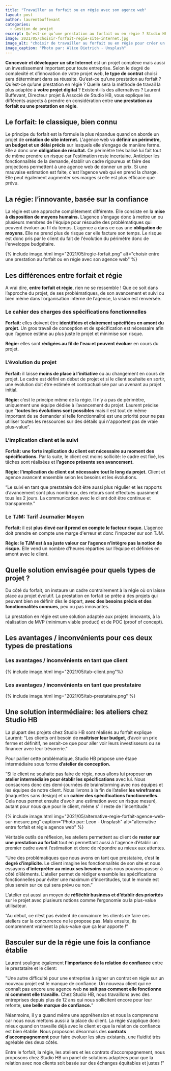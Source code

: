```yaml
---
title: "Travailler au forfait ou en régie avec son agence web"
layout: post
author: laurentbuffevant
categories:
  - Gestion de projet
excerpt: Qu’est-ce qu’une prestation au forfait ou en régie ? Studio HB, agence web sur-mesure à Lyon vous explique leurs différences et pour quels types de projets web elles s’adaptent. Je reste bien évidemment à ta dispo
image: 2021/05/choisir-forfait-regie-site-internet.jpg
image_alt: "choisir de travailler au forfait ou en régie pour créer un site internet"
image_caption: "Photo par: Alice Dietrich - Unsplash"
---
```


**Concevoir et développer un site Internet** est un projet complexe mais aussi un investissement important pour toute entreprise. Selon le degré de complexité et d’innovation de votre projet web, **le type de contrat** choisi sera déterminant dans sa réussite. Qu’est-ce qu’une prestation au forfait ? Qu’est-ce qu’une prestation en régie ? Quelle sera la méthode de travail la plus adaptée à **votre projet digital** ? Existent-ils des alternatives ? Laurent Buffevant, Directeur projet & Associé de Studio HB, vous explique les différents aspects à prendre en considération entre **une prestation au forfait ou une prestation en régie**.

## Le forfait: le classique, bien connu

Le principe du forfait est la formule la plus répandue quand on aborde un projet de **création de site internet.** L'agence web va **définir un périmètre, un budget et un délai précis** sur lesquels elle s’engage de manière ferme. Elle a donc une **obligation de résultat.** Ce périmètre très balisé lui fait tout de même prendre un risque car l'estimation reste incertaine. Anticiper les fonctionnalités de la demande, établir un cadre rigoureux et faire des projections permettent à une agence web de donner un prix. Si une mauvaise estimation est faite, c'est l’agence web qui en prend la charge. Elle peut également augmenter ses marges si elle est plus efficace que prévu.

## La régie: l’innovante, basée sur la confiance

La régie est une approche complètement différente. Elle consiste en la **mise à disposition de moyens humains.** L’agence s’engage donc à mettre un ou plusieurs membres de l'équipe pour résoudre des problématiques qui peuvent évoluer au fil du temps. L’agence a dans ce cas une **obligation de moyens.** Elle ne prend plus de risque car elle facture son temps. Le risque est donc pris par le client du fait de l'évolution du périmètre donc de l'enveloppe budgétaire.

{% include image.html img="2021/05/regie-forfait.png" alt="choisir entre une prestation au forfait ou en régie avec son agence web" %}

## Les différences entre forfait et régie

A vrai dire, **entre forfait et régie**, rien ne se ressemble ! Que ce soit dans l’approche du projet, de ses problématiques, de son avancement et suivi ou bien même dans l’organisation interne de l’agence, la vision est renversée.

### Le cahier des charges des spécifications fonctionnelles

**Forfait:** elles doivent être **identifiées et clairement spécifiées en amont du projet**. Un gros travail de conception et de spécification est nécessaire afin que l’agence estime au plus juste le projet et minimise son risque.

**Régie:** elles sont **rédigées au fil de l'eau et peuvent évoluer** en cours du projet.

### L’évolution du projet

**Forfait:** il laisse **moins de place à l'initiative** ou au changement en cours de projet. Le cadre est défini en début de projet et si le client souhaite en sortir, une évolution doit être estimée et contractualisée par un avenant au projet initial.

**Régie:** c’est le principe même de la régie. Il n’y a pas de périmètre, uniquement une équipe dédiée à l’avancement du projet. Laurent précise que “**toutes les évolutions sont possibles** mais il est tout de même important de se demander si telle fonctionnalité est une priorité pour ne pas utiliser toutes les ressources sur des détails qui n'apportent pas de vraie plus-value”.

### L’implication client et le suivi

**Forfait:** **une forte implication du client est nécessaire au moment des spécifications.** Par la suite, le client est moins sollicité: le cadre est fixé, les tâches sont réalisées et **l’agence présente son avancement.**

**Régie:** **l’implication du client est nécessaire tout le long du projet.** Client et agence avancent ensemble selon les besoins et les évolutions.

“Le suivi en tant que prestataire doit être aussi plus régulier et les rapports d’avancement sont plus nombreux, des retours sont effectués quasiment tous les 2 jours. La communication avec le client doit être continue et transparente.”

### Le TJM: Tarif Journalier Moyen

**Forfait:** il est **plus élevé car il prend en compte le facteur risque.** L’agence doit prendre en compte une marge d'erreur et donc l'impacter sur son TJM.

**Régie:** **le TJM est à sa juste valeur car l’agence n’intègre pas la notion de risque.** Elle vend un nombre d’heures réparties sur l’équipe et définies en amont avec le client.

## Quelle solution envisagée pour quels types de projet ?

Du côté du forfait, on instaure un cadre contrairement à la régie où on laisse place au projet évolutif. La prestation en forfait se prête à des projets qui peuvent bien se définir dès le départ, **avec des besoins précis et des fonctionnalités connues**, peu ou pas innovantes.

La prestation en régie est une solution adaptée aux projets innovants, à la réalisation de MVP (minimum viable product) et de POC (proof of concept).

## Les avantages / inconvénients pour ces deux types de prestations

### Les avantages / inconvénients en tant que client
{% include image.html img="2021/05/tab-client.png"%}

### Les avantages / inconvénients en tant que prestataire
{% include image.html img="2021/05/tab-prestataire.png" %}

## Une solution intermédiaire: les ateliers chez Studio HB

La plupart des projets chez Studio HB sont réalisés au forfait explique Laurent: “Les clients ont besoin de **maîtriser leur budget**, d’avoir un prix ferme et définitif, ne serait-ce que pour aller voir leurs investisseurs ou se financer avec leur trésorerie."

Pour pallier cette problématique, Studio HB propose une étape intermédiaire sous forme **d’atelier de conception.**

“Si le client ne souhaite pas faire de régie, nous allons lui proposer **un atelier intermédiaire pour établir les spécifications** avec lui. Nous consacrons donc des demi-journées de brainstorming avec nos équipes et les équipes de notre client. Nous livrons à la fin de l’atelier **les wireframes** (maquettes sans design) et un **cahier des spécifications fonctionnelles.** Cela nous permet ensuite d’avoir une estimation avec un risque mesuré, autant pour nous que pour le client, même s' il reste de l'incertitude.”

{% include image.html img="2021/05/alternative-regie-forfait-agence-web-sur-mesure.png" caption="Photo par: Leon - Unsplash" alt="alternative entre forfait et régie agence web" %}

Véritable outils de réflexion, les ateliers permettent au client de **rester sur une prestation au forfait** tout en permettant aussi à l'agence d’établir un premier cadre avant l’estimation et donc de répondre au mieux aux attentes.

“Une des problématiques que nous avons en tant que prestataire, c’est **le degré d’implicite**. Le client imagine les fonctionnalités de son site et nous essayons **d’interpréter au mieux ses besoins** mais nous pouvons passer à côté d’éléments. L'atelier permet de rédiger ensemble les spécifications fonctionnelles pour éviter une maximum d'incertitudes, tout le monde est plus serein sur ce qui sera prévu ou non.”

L’atelier est aussi un moyen de **réfléchir business et d’établir des priorités** sur le projet avec plusieurs notions comme l’ergonomie ou la plus-value utilisateur.

“Au début, ce n’est pas évident de convaincre les clients de faire ces ateliers car la concurrence ne le propose pas. Mais ensuite, ils comprennent vraiment la plus-value que ça leur apporte !”

## Basculer sur de la régie une fois la confiance établie

Laurent souligne également **l’importance de la relation de confiance** entre le prestataire et le client:

"Une autre difficulté pour une entreprise à signer un contrat en régie sur un nouveau projet est le manque de confiance. Un nouveau client qui ne connaît pas encore une agence web **ne sait pas comment elle fonctionne ni comment elle travaille.** Chez Studio HB, nous travaillons avec des entreprises depuis plus de 12 ans qui nous sollicitent encore pour leur refonte, **une belle marque de confiance.**"

Néanmoins, il y a quand même une appréhension et nous la comprenons car nous nous mettons aussi à la place du client. La régie s’applique donc mieux quand on travaille déjà avec le client et que la relation de confiance est bien établie. Nous proposons désormais des **contrats d’accompagnement** pour faire évoluer les sites existants, une fluidité très agréable des deux côtés.

Entre le forfait, la régie, les ateliers et les contrats d’accompagnement, nous proposons chez Studio HB un panel de solutions adaptées pour que la relation avec nos clients soit basée sur des échanges équitables et justes !"
